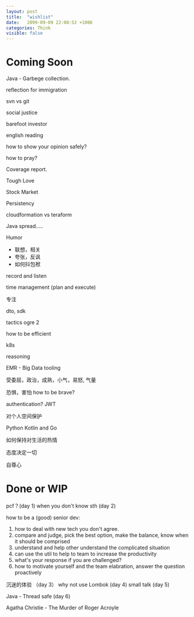 ```yaml
---
layout: post
title:  "wishlist"
date:   2099-09-09 22:00:52 +1000
categories: Think
visible: false
---
```


Coming Soon
================

Java - Garbege collection.

reflection for immigration

svn vs git

social justice

barefoot investor 

english reading

how to show your opinion safely?

how to pray?

Coverage report.

Tough Love

Stock Market

Persistency

cloudformation vs teraform

Java spread.....

Humor
- 联想，相关
- 夸张，反讽
- 如何抖包袱

record and listen

time management (plan and execute)

专注

dto, sdk

tactics ogre 2

how to be efficient

k8s

reasoning

EMR - Big Data tooling

受委屈，政治，成熟，小气，易怒, 气量

恐惧，害怕 how to be brave?

authentication? JWT

对个人空间保护

Python Kotlin and Go

如何保持对生活的热情

态度决定一切

自尊心

Done or WIP
===================

pcf？(day 1)
when you don't know sth (day 2)

how to be a (good) senior dev:
1. how to deal with new tech you don't agree.
2. compare and judge, pick the best option, make the balance, know when it should be comprised 
3. understand and help other understand the complicated situation
4. can use the util to help to team to increase the productivity
5. what's your response if you are challenged?
6. how to motivate yourself and the team
elabration, answer the question proactively

沉迷的体验 （day 3）
why not use Lombok (day 4)
small talk (day 5)

Java - Thread safe (day 6)

Agatha Christie - The Murder of Roger Acroyle






